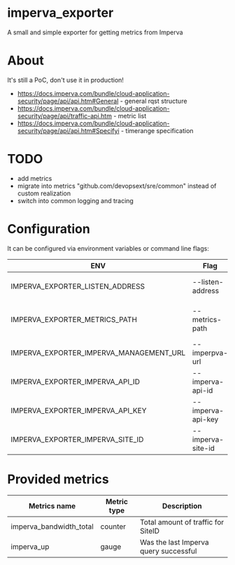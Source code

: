 # imperva_exporter

A small and simple exporter for getting metrics from Imperva

# About

It's still a PoC, don't use it in production!

- https://docs.imperva.com/bundle/cloud-application-security/page/api/api.htm#General - general rqst structure
- https://docs.imperva.com/bundle/cloud-application-security/page/api/traffic-api.htm - metric list
- https://docs.imperva.com/bundle/cloud-application-security/page/api/api.htm#Specifyi - timerange specification

# TODO
- add metrics
- migrate into metrics "github.com/devopsext/sre/common" instead of custom realization
- switch into common logging and tracing


# Configuration

It can be configured via environment variables or command line flags:

| ENV                                     | Flag              | Description                        | 
| ----------------------------------------|-------------------| -----------------------------------|
| IMPERVA_EXPORTER_LISTEN_ADDRESS         | --listen-address  | Address to listen on for telemetry |
| IMPERVA_EXPORTER_METRICS_PATH           | --metrics-path    | Path under which to expose metrics |
| IMPERVA_EXPORTER_IMPERVA_MANAGEMENT_URL | --imperpva-url    | Imperva management URL | 
| IMPERVA_EXPORTER_IMPERVA_API_ID         | --imperva-api-id  | Imperva API ID | 
| IMPERVA_EXPORTER_IMPERVA_API_KEY        | --imperva-api-key | Imperva API KEY |
| IMPERVA_EXPORTER_IMPERVA_SITE_ID        | --imperva-site-id | Imperva SiteID |

# Provided metrics

| Metrics name            | Metric type   | Description                           |
| ------------------------|---------------| --------------------------------------|
| imperva_bandwidth_total | counter       | Total amount of traffic for SiteID    |
| imperva_up              | gauge         | Was the last Imperva query successful |
